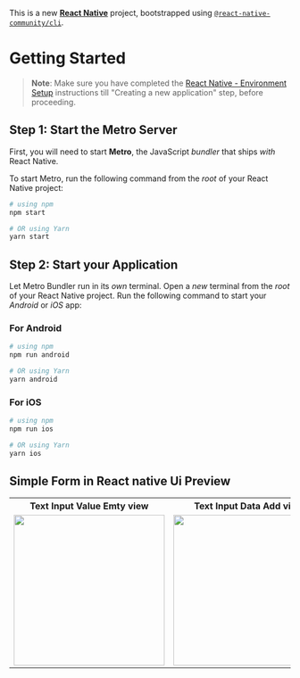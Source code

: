 This is a new [**React Native**](https://reactnative.dev) project, bootstrapped using [`@react-native-community/cli`](https://github.com/react-native-community/cli).

# Getting Started

>**Note**: Make sure you have completed the [React Native - Environment Setup](https://reactnative.dev/docs/environment-setup) instructions till "Creating a new application" step, before proceeding.

## Step 1: Start the Metro Server

First, you will need to start **Metro**, the JavaScript _bundler_ that ships _with_ React Native.

To start Metro, run the following command from the _root_ of your React Native project:

```bash
# using npm
npm start

# OR using Yarn
yarn start
```

## Step 2: Start your Application

Let Metro Bundler run in its _own_ terminal. Open a _new_ terminal from the _root_ of your React Native project. Run the following command to start your _Android_ or _iOS_ app:

### For Android

```bash
# using npm
npm run android

# OR using Yarn
yarn android
```

### For iOS

```bash
# using npm
npm run ios

# OR using Yarn
yarn ios
```






##  Simple Form in React native Ui Preview



<table>
  
  
<tr>                    
   
   <th>Text Input Value Emty view</th>
   <th>Text Input Data Add view</th>
   <th>Text Input Clear view</th>

</tr>
  
  
  
  
<tr>

<td>

<img src="https://github.com/mdsomad/React_Native_Learn-/assets/103892160/daa22d09-4d86-415a-accc-316410a8620f" width="270"/>

</td>
<td>

<img src="https://github.com/mdsomad/React_Native_Learn-/assets/103892160/03511fb3-4c25-4ca2-a330-89b6f6b0cdb5" width="270"/>

</td>
<td>

<img src="https://github.com/mdsomad/React_Native_Learn-/assets/103892160/a6264b5f-ff93-4fcb-867a-6b53e44cf337" width="270"/>

</td>



</table>




